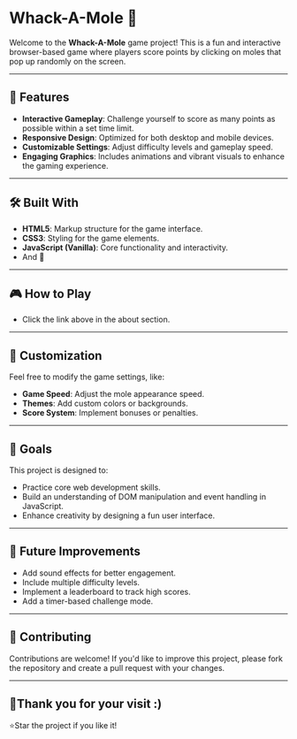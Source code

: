 # Whack-A-Mole 🫎

Welcome to the **Whack-A-Mole** game project! This is a fun and interactive browser-based game where players score points by clicking on moles that pop up randomly on the screen. 

---

## 🌟 Features

- **Interactive Gameplay**: Challenge yourself to score as many points as possible within a set time limit.
- **Responsive Design**: Optimized for both desktop and mobile devices.
- **Customizable Settings**: Adjust difficulty levels and gameplay speed.
- **Engaging Graphics**: Includes animations and vibrant visuals to enhance the gaming experience.

---

## 🛠️ Built With 

- **HTML5**: Markup structure for the game interface.
- **CSS3**: Styling for the game elements.
- **JavaScript (Vanilla)**: Core functionality and interactivity.
- And 💌

---

## 🎮 How to Play

- Click the link above in the about section.
---

## 🧩 Customization

Feel free to modify the game settings, like:
- **Game Speed**: Adjust the mole appearance speed.
- **Themes**: Add custom colors or backgrounds.
- **Score System**: Implement bonuses or penalties.

---

## 🎯 Goals

This project is designed to:
- Practice core web development skills.
- Build an understanding of DOM manipulation and event handling in JavaScript.
- Enhance creativity by designing a fun user interface.

---

## 📝 Future Improvements

- Add sound effects for better engagement.
- Include multiple difficulty levels.
- Implement a leaderboard to track high scores.
- Add a timer-based challenge mode.

---

## 🤝 Contributing

Contributions are welcome! If you'd like to improve this project, please fork the repository and create a pull request with your changes.

---
## 🌻Thank you for your visit :)

 ⭐Star  the project if you like it! 
